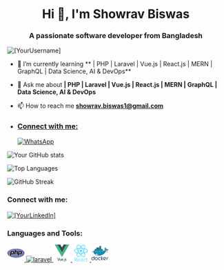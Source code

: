 <h1 align="center">Hi 👋, I'm Showrav Biswas</h1>
<h3 align="center">A passionate software developer from Bangladesh</h3>

<p align="left"> <img src="https://komarev.com/ghpvc/?username=[YourUsername]&label=Profile%20views&color=0e75b6&style=flat" alt="[YourUsername]" /> </p>

- 🌱 I’m currently learning ** | PHP | Laravel | Vue.js | React.js | MERN | GraphQL | Data Science, AI & DevOps**

- 💬 Ask me about **| PHP | Laravel | Vue.js | React.js | MERN | GraphQL | Data Science, AI & DevOps**

- 📫 How to reach me **showrav.biswas1@gmail.com**
- <a href="https://wa.me/01635183372" target="_blank">
    <h3 align="left">Connect with me:</h3>
    <img src="https://img.shields.io/badge/WhatsApp-25D366?style=for-the-badge&logo=whatsapp&logoColor=white" alt="WhatsApp"/>
</a>


![Your GitHub stats](https://github-readme-stats.vercel.app/api?username=ShowravBiswas&show_icons=true&theme=radical)

![Top Languages](https://github-readme-stats.vercel.app/api/top-langs/?username=ShowravBiswas&layout=compact&theme=radical)

![GitHub Streak](https://streak-stats.demolab.com/?user=ShowravBiswas&theme=radical)

<h3 align="left">Connect with me:</h3>
<p align="left">
<a href="https://www.linkedin.com/in/showrav-biswas/" target="blank"><img align="center" src="https://cdn.jsdelivr.net/npm/simple-icons@3.0.1/icons/linkedin.svg" alt="[YourLinkedIn]" height="30" width="40" /></a>
</p>

<h3 align="left">Languages and Tools:</h3>
<p align="left">
<a href="https://www.php.net" target="_blank"> <img src="https://raw.githubusercontent.com/devicons/devicon/master/icons/php/php-original.svg" alt="php" width="40" height="40"/> </a>
<a href="https://laravel.com/" target="_blank"> 
    <img src="https://upload.wikimedia.org/wikipedia/commons/9/9a/Laravel.svg" alt="laravel" width="40" height="40"/> 
</a>
<a href="https://vuejs.org/" target="_blank"> <img src="https://raw.githubusercontent.com/devicons/devicon/master/icons/vuejs/vuejs-original-wordmark.svg" alt="vuejs" width="40" height="40"/> </a>
<a href="https://reactjs.org/" target="_blank"> <img src="https://raw.githubusercontent.com/devicons/devicon/master/icons/react/react-original-wordmark.svg" alt="react" width="40" height="40"/> </a>
<a href="https://www.docker.com/" target="_blank"> <img src="https://raw.githubusercontent.com/devicons/devicon/master/icons/docker/docker-original-wordmark.svg" alt="docker" width="40" height="40"/> </a>
<!-- Add more technologies that you are skilled in -->
</p>
